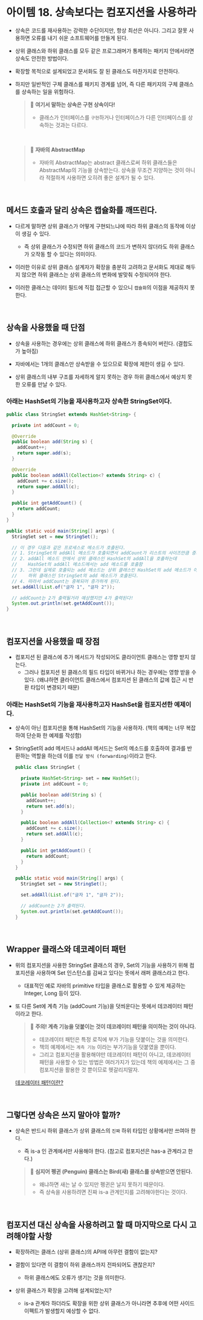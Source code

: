 # 아이템 18. 상속보다는 컴포지션을 사용하라

- 상속은 코드를 재사용하는 강력한 수단이지만, 항상 최선은 아니다. 그리고 잘못 사용하면 오류를 내기 쉬운  소프트웨어를 만들게 된다.
  
- 상위 클래스와 하위 클래스를 모두 같은 프로그래머가 통제하는 패키지 안에서라면 상속도 안전한 방법이다.
  
- 확장할 목적으로 설계되었고 문서화도 잘 된 클래스도 마찬가지로 안전하다.
  
- 하지만 일반적인 구체 클래스를 패키지 경계를 넘어, 즉 다른 패키지의 구체 클래스를 상속하는 일을 위험하다.


  > 📌 **여기서 말하는 상속은 구현 상속이다!**
  > - 클래스가 인터페이스를 `구현`하거나 인터페이스가 다른 인터페이스를 상속하는 것과는 다르다.

  <br>

  > 📌 **자바의 AbstractMap**
  > - 자바의 AbstractMap는 abstract 클래스로써 하위 클래스들은 AbstractMap의 기능을 상속받는다. 상속을 무조건 지양하는 것이 아니라 적절하게 사용하면 오히려 좋은 설계가 될 수 있다.

<br>

## 메서드 호출과 달리 상속은 캡슐화를 깨뜨린다.

- 다르게 말하면 상위 클래스가 어떻게 구현되느냐에 따라 하위 클래스의 동작에 이상이 생길 수 있다.
  - 즉 상위 클래스가 수정되면 하위 클래스의 코드가 변하지 않더라도 하위 클래스가 오작동 할 수 있다는 의미이다.

- 이러한 이유로 상위 클래스 설계자가 확장을 충분히 고려하고 문서화도 제대로 해두지 않으면 하위 클래스는 상위 클래스의 변화에 발맞춰 수정되어야 한다.
 
- 이러한 클래스는 데이터 필드에 직접 접근할 수 있으니 `캡슐화`의 이점을 제공하지 못한다.

<br>

## 상속을 사용했을 때 단점

- 상속을 사용하는 경우에는 상위 클래스에 하위 클래스가 종속되어 버린다. (결합도가 높아짐)
 
- 자바에서는 1개의 클래스만 상속받을 수 있으므로 확장에 제한이 생길 수 있다.
  
- 상위 클래스의 내부 구조를 자세하게 알지 못하는 경우 하위 클래스에서 예상치 못한 오류를 만날 수 있다.

### 아래는 HashSet의 기능을 재사용하고자 상속한 StringSet이다.

  ```java
  public class StringSet extends HashSet<String> {

    private int addCount = 0;

    @Override
    public boolean add(String s) {
      addCount++;
      return super.add(s);
    }

    @Override
    public boolean addAll(Collection<? extends String> c) {
      addCount += c.size();
      return super.addAll(c);
    }

    public int getAddCount() {
      return addCount;
    }
  }

  public static void main(String[] args) {
    StringSet set = new StringSet();

    // 이 경우 다음과 같은 프로세스로 메소드가 호출된다.
    // 1. StringSet의 addAll 메소드가 호출되면서 addCount가 리스트의 사이즈만큼 증가
    // 2. addAll 메소드 안에서 상위 클래스인 HashSet의 addAll을 호출하는데
    //    HashSet의 addAll 메소드에서는 add 메소드를 호출함
    // 3. 그런데 실제로 호출되는 add 메소드는 상위 클래스인 HashSet의 add 메소드가 아닌
    //    하위 클래스인 StringSet의 add 메소드가 호출된다.
    // 4. 따라서 addCount는 중복되어 증가하게 된다.
    set.addAll(List.of("글자 1", "글자 2"));

    // addCount는 2가 출력될거라 예상했지만 4가 출력된다!
    System.out.println(set.getAddCount());
  }

  ```

<br>

## 컴포지션을 사용했을 때 장점

- 컴포지션 된 클래스에 추가 메서드가 작성되어도 클라이언트 클래스는 영향 받지 않는다.
  - 그러나 컴포지션 된 클래스의 필드 타입이 바뀌거나 하는 경우에는 영향 받을 수 있다. (왜냐하면 클라이언트 클래스에서 컴포지션 된 클래스의 값에 접근 시 반환 타입이 변경되기 때문)

### 아래는 HashSet의 기능을 재사용하고자 HashSet을 컴포지션한 예제이다.
  
- 상속이 아닌 컴포지션을 통해 HashSet의 기능을 사용하자. (책의 예제는 너무 복잡하여 단순화 한 예제를 작성함)
  
- StringSet의 add 메서드나 addAll 메서드는 Set의 메소드를 호출하여 결과를 반환하는 역할을 하는데 이를 `전달 방식 (forwarding)`이라고 한다.

  ```java
  public class StringSet {

    private HashSet<String> set = new HashSet();
    private int addCount = 0;

    public boolean add(String s) {
      addCount++;
      return set.add(s);
    }

    public boolean addAll(Collection<? extends String> c) {
      addCount += c.size();
      return set.addAll(c);
    }

    public int getAddCount() {
      return addCount;
    }
  }

  public static void main(String[] args) {
    StringSet set = new StringSet();

    set.addAll(List.of("글자 1", "글자 2"));

    // addCount는 2가 출력된다.
    System.out.println(set.getAddCount());
  }

  ```

<br>

## Wrapper 클래스와 데코레이터 패턴

- 위의 컴포지션을 사용한 StringSet 클래스의 경우, Set의 기능을 사용하기 위해 컴포지션을 사용하며 Set 인스턴스를 감싸고 있다는 뜻에서 래퍼 클래스라고 한다.
  - 대표적인 예로 자바의 primitive 타입을 클래스로 활용할 수 있게 제공하는 Integer, Long 등이 있다.

- 또 다른 Set에 계측 기능 (addCount 기능)을 덧씌운다는 뜻에서 데코레이터 패턴이라고 한다.

  > 📌 **주의! 계측 기능을 덧붙이는 것이 데코레이터 패턴을 의미하는 것이 아니다.**
  > - 데코레이터 패턴은 특정 로직에 부가 기능을 덧붙이는 것을 의미한다.
  > - 책의 예제에서는 `계측 기능` 이라는 부가기능을 덧붙였을 뿐이다.
  > - 그리고 컴포지션을 활용해야만 데코레이터 패턴이 아니고, 데코레이터 패턴을 사용할 수 있는 방법은 여러가지가 있는데 책의 예제에서는 그 중 컴포지션을 활용한 것 뿐이므로 헷갈리지말자.

  [데코레이터 패턴이란?](https://ko.wikipedia.org/wiki/%EB%8D%B0%EC%BD%94%EB%A0%88%EC%9D%B4%ED%84%B0_%ED%8C%A8%ED%84%B4)

<br>

## 그렇다면 상속은 쓰지 말아야 할까?

- 상속은 반드시 하위 클래스가 상위 클래스의 `진짜` 하위 타입인 상황에서만 쓰여아 한다.
  - 즉 is-a 인 관계에서만 사용해야 한다. (참고로 컴포지션은 has-a 관계라고 한다.)

  > 📌 **심지어 펭귄 (Penguin) 클래스는 Bird(새) 클래스를 상속받으면 안된다.**
  > - 왜냐하면 새는 날 수 있지만 펭귄은 날지 못하기 때문이다.
  > - 즉 상속을 사용하려면 진짜 is-a 관계인지를 고려해야한다는 것이다.

<br>

## 컴포지션 대신 상속을 사용하려고 할 때 마지막으로 다시 고려해야할 사항
- 확장하려는 클래스 (상위 클래스)의 API에 아무런 결함이 없는지?

- 결함이 있다면 이 결함이 하위 클래스까지 전파되어도 괜찮은지?
  - 하위 클래스에도 오류가 생기는 것을 의미한다.

- 상위 클래스가 확장을 고려해 설계되었는지?
  - is-a 관계라 하더라도 확장을 위한 상위 클래스가 아니라면 추후에 어떤 사이드 이펙트가 발생할지 예상할 수 없다.